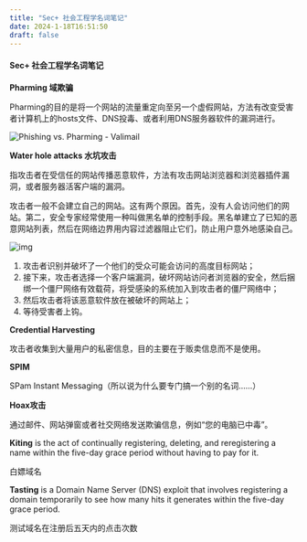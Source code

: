```yaml
---
title: "Sec+ 社会工程学名词笔记"
date: 2024-1-18T16:51:50
draft: false
---
```


#### Sec+ 社会工程学名词笔记

**Pharming 域欺骗**

Pharming的目的是将一个网站的流量重定向至另一个虚假网站，方法有改变受害者计算机上的hosts文件、DNS投毒、或者利用DNS服务器软件的漏洞进行。

![Phishing vs. Pharming - Valimail](https://www.valimail.com/wp-content/uploads/2022/10/article-phishing-vs-pharming_Img1-1024x859-1.png)



**Water hole attacks 水坑攻击**

指攻击者在受信任的网站传播恶意软件，方法有攻击网站浏览器和浏览器插件漏洞，或者服务器活客户端的漏洞。

攻击者一般不会建立自己的网站。这有两个原因。首先，没有人会访问他们的网站。第二，安全专家经常使用一种叫做黑名单的控制手段。黑名单建立了已知的恶意网站列表，然后在网络边界用内容过滤器阻止它们，防止用户意外地感染自己。

![img](https://img-blog.csdnimg.cn/8a2cf24d86c4458aa4fe52ffbebf1659.png?x-oss-process=image/watermark,type_ZHJvaWRzYW5zZmFsbGJhY2s,shadow_50,text_Q1NETiBA5qC85rSb57Gz54ix5a2m5Lmg,size_20,color_FFFFFF,t_70,g_se,x_16)

1. 攻击者识别并破坏了一个他们的受众可能会访问的高度目标网站；
2. 接下来，攻击者选择一个客户端漏洞，破坏网站访问者浏览器的安全，然后捆绑一个僵尸网络有效载荷，将受感染的系统加入到攻击者的僵尸网络中；
3. 然后攻击者将该恶意软件放在被破坏的网站上； 
4. 等待受害者上钩。



**Credential Harvesting**

攻击者收集到大量用户的私密信息，目的主要在于贩卖信息而不是使用。



**SPIM**

SPam Instant Messaging（所以说为什么要专门搞一个别的名词……）



**Hoax攻击**

通过邮件、网站弹窗或者社交网络发送欺骗信息，例如“您的电脑已中毒”。



**Kiting** is the act of continually registering, deleting, and reregistering a name within the five-day grace period without having to pay for it.

白嫖域名



**Tasting** is a Domain Name Server (DNS) exploit that involves registering a domain temporarily to see how many hits it generates within the five-day grace period.

测试域名在注册后五天内的点击次数